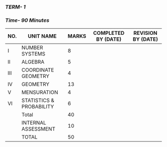 ### ***TERM- 1***

### ***Time- 90 Minutes***

|NO.|UNIT NAME|MARKS|COMPLETED BY (DATE)|REVISION BY (DATE)|
|---|---------|-----|-------------------|------------------|
|I|NUMBER SYSTEMS|8|
|II|ALGEBRA|5|
|III|COORDINATE GEOMETRY|4|
|IV|GEOMETRY|13|
|V|MENSURATION|4|
|VI|STATISTICS & PROBABILITY|6|
||Total|40|
||INTERNAL ASSESSMENT|10|
||TOTAL|50|
